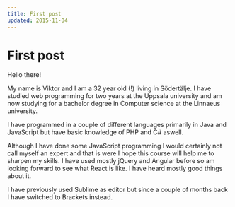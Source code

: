 ```yaml
---
title: First post
updated: 2015-11-04
---
```


# First post

Hello there!

My name is Viktor and I am a 32 year old (!) living in Södertälje. I have studied web programming for two years at the Uppsala university and am now studying for a bachelor degree in Computer science at the Linnaeus university. 

I have programmed in a couple of different languages primarily in Java and JavaScript but have basic knowledge of PHP and C# aswell.

Although I have done some JavaScript programming I would certainly not call myself an expert and that is were I hope this course will help me to sharpen my skills. I have used mostly jQuery and Angular before so am looking forward to see what React is like. I have heard mostly good things about it.

I have previously used Sublime as editor but since a couple of months back I have switched to Brackets instead.
